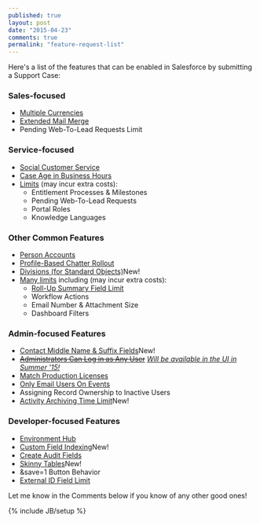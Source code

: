 ```yaml
---
published: true
layout: post
date: "2015-04-23"
comments: true
permalink: "feature-request-list"
---
```


Here's a list of the features that can be enabled in Salesforce by submitting a Support Case:

### Sales-focused
* <a href="https://help.salesforce.com/HTViewHelpDoc?id=admin_enable_multicurrency.htm&language=en_US" target="_blank">Multiple Currencies</a>
* <a href="https://help.salesforce.com/apex/HTViewSolution?urlname=Extended-Mail-Merge-features-1327108643069&language=en_US" target="_blank">Extended Mail Merge</a>
* Pending Web-To-Lead Requests Limit

### Service-focused
* <a href="https://help.salesforce.com/HTViewHelpDoc?id=social_customer_service_setup.htm&language=en_US" target="_blank">Social Customer Service</a>
* <a href="https://help.salesforce.com/apex/HTViewSolution?id=000089863&language=en_US" target="_blank">Case Age in Business Hours</a>
* <a href="https://org62.my.salesforce.com/help/pdfs/en/limits_limitations.pdf" target="_blank">Limits</a> (may incur extra costs):
    * Entitlement Processes & Milestones
    * Pending Web-To-Lead Requests
    * Portal Roles
    * Knowledge Languages

### Other Common Features
* <a href="https://help.salesforce.com/apex/HTViewSolution?id=000171021&language=en_US" target="_blank">Person Accounts</a>
* <a href="https://help.salesforce.com/apex/HTViewSolution?id=000213423&language=en_US" target="_blank">Profile-Based Chatter Rollout</a>
* <a href="https://help.salesforce.com/HTViewHelpDoc?id=getting_started_with_divisions.htm&language=en_USS" target="_blank">Divisions (for Standard Objects)</a><span class="newFlag">New!</span>
* <a href="https://org62.my.salesforce.com/help/pdfs/en/limits_limitations.pdf" target="_blank">Many limits</a> including (may incur extra costs):
    * <a href="https://help.salesforce.com/apex/HTViewSolution?id=000213287&language=en_US" target="_blank">Roll-Up Summary Field Limit</a>
	* Workflow Actions
    * Email Number & Attachment Size
    * Dashboard Filters

### Admin-focused Features
* <a href="https://help.salesforce.com/apex/HTViewSolution?urlname=Middle-Name-and-Suffix-Fields&language=en_US" target="_blank">Contact Middle Name &amp; Suffix Fields</a><span class="newFlag">New!</span>
* <a href="https://help.salesforce.com/apex/HTViewSolution?urlname=any-user&language=en_US" target="_blank"><s>Administrators Can Log in as Any User</s></a> <a href="/summer-15/">_Will be available in the UI in Summer '15!_</a>
* <a href="https://help.salesforce.com/HTViewSolution?id=000193571&language=en_US" target="_blank">Match Production Licenses</a>
* <a href="https://help.salesforce.com/apex/HTViewSolution?id=000213428&language=en_US" target="_blank">Only Email Users On Events</a>
* Assigning Record Ownership to Inactive Users
* <a href="https://help.salesforce.com/apex/HTViewSolution?urlname=Increasing-Archive-Days-for-your-Organization&language=en_US" target="_blank">Activity Archiving Time Limit</a><span class="newFlag">New!</span>

### Developer-focused Features
* <a href="https://partners.salesforce.com/s/education/general/Environment_Hub" target="_blank">Environment Hub</a>
* <a href="https://developer.salesforce.com/blogs/engineering/2013/02/force-com-soql-best-practices-nulls-and-formula-fields.html" target="_blank">Custom Field Indexing</a><span class="newFlag">New!</span>
* <a href="https://help.salesforce.com/apex/HTViewSolution?urlname=Considerations-before-having-Create-Audit-Fields-enabled&language=en_US" target="_blank">Create Audit Fields</a>
* <a href="http://www.salesforce.com/docs/en/cce/ldv_deployments/salesforce_large_data_volumes_bp.pdf" target="_blank">Skinny Tables</a><span class="newFlag">New!</span>
* &save=1 Button Behavior
* <a href="https://help.salesforce.com/apex/HTViewSolution?urlname=Considerations-before-having-Create-Audit-Fields-enabled&language=en_US" target="_blank">External ID Field Limit</a>

Let me know in the Comments below if you know of any other good ones!

{% include JB/setup %}